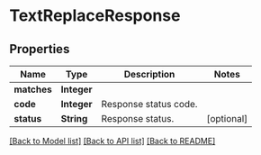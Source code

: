 
# TextReplaceResponse


## Properties
Name | Type | Description | Notes
------------ | ------------- | ------------- | -------------
**matches** | **Integer** |  | 
**code** | **Integer** | Response status code. | 
**status** | **String** | Response status. | [optional]


[[Back to Model list]](../README.md#documentation-for-models) [[Back to API list]](../README.md#documentation-for-api-endpoints) [[Back to README]](../README.md)


